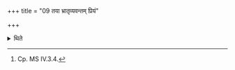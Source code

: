 +++
title = "09 तया भ्रातृव्यवन्तम् प्रियं"

+++

<details><summary>थिते</summary>

9. He may cause (a sacrificer) who has an enemy or who is dear (to him) to perform this (offering).[^1]  

[^1]: Cp. MS IV.3.4. 
</details>
